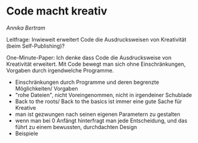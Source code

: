 
# Code macht kreativ
*Annika Bertram*

Leitfrage:
Inwieweit erweitert Code die Ausdrucksweisen von Kreativität (beim Self-Publishing)?

One-Minute-Paper:
Ich denke dass Code die Ausdrucksweise von Kreativität erweitert. Mit Code bewegt man sich ohne Einschränkungen, Vorgaben durch irgendwelche Programme.

- Einschränkungen durch Programme und deren begrenzte Möglichkeiten/ Vorgaben
- "rohe Dateien", nicht Voreingenommen, nicht in irgendeiner Schublade
- Back to the roots/ Back to the basics ist immer eine gute Sache für Kreative
- man ist gezwungen nach seinen eigenen Parametern zu gestalten
- wenn man bei 0 Anfängt hinterfragt man jede Entscheidung, und das führt zu einem bewussten, durchdachten Design
- Beispiele
